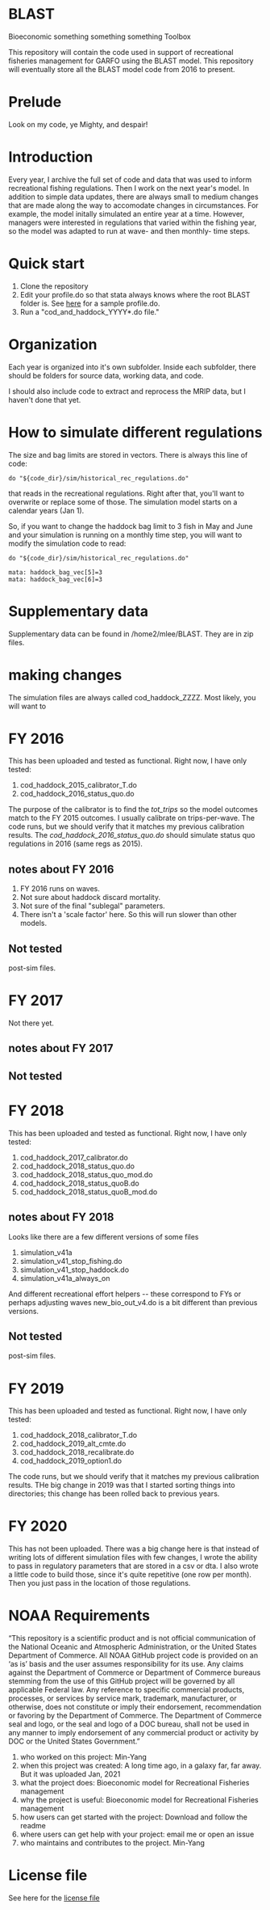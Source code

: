 # BLAST
Bioeconomic something something something Toolbox

This repository will contain the code used in support of recreational fisheries management for GARFO using the BLAST model. This repository will eventually store all the BLAST model code from 2016 to present.

# Prelude
Look on my code, ye Mighty, and despair!

# Introduction
Every year, I archive the full set of code and data that was used to inform recreational fishing regulations.  Then I work on the next year's model. In addition to simple data updates, there are always small to medium changes that are made along the way to accomodate changes in circumstances. For example, the model initally simulated an entire year at a time. However, managers were interested in regulations that varied within the fishing year, so the model was adapted to run at wave- and then monthly- time steps. 




# Quick start
1. Clone the repository
2. Edit your profile.do so that stata always knows where the root BLAST folder is.  See [here](placeholder) for a sample profile.do.  
3. Run a "cod_and_haddock_YYYY*.do file."

# Organization
Each year is organized into it's own subfolder.  Inside each subfolder, there should be folders for source data, working data, and code. 

I should also include code to extract and reprocess the MRIP data, but I haven't done that yet.

# How to simulate different regulations
The size and bag limits are stored in vectors.  There is always this line of code:
```
do "${code_dir}/sim/historical_rec_regulations.do"
```
that reads in the recreational regulations. Right after that, you'll want to overwrite or replace some of those.  The simulation model starts on a calendar years (Jan 1).  

So, if you want to change the haddock bag limit to 3 fish in  May and June and your simulation is running on a monthly time step, you will want to modify the simulation code to read:
```
do "${code_dir}/sim/historical_rec_regulations.do"

mata: haddock_bag_vec[5]=3
mata: haddock_bag_vec[6]=3

```



# Supplementary data
Supplementary data can be found in /home2/mlee/BLAST. They are in zip files.


# making changes
The simulation files are always called cod_haddock_ZZZZ.  Most likely, you will want to 


# FY 2016
This has been uploaded and tested as functional.  Right now, I have only tested:
1. cod_haddock_2015_calibrator_T.do
1. cod_haddock_2016_status_quo.do 

The purpose of the calibrator is to find the *tot_trips* so the model outcomes match to the FY 2015 outcomes. I usually calibrate on trips-per-wave.  The code runs, but we should verify that it matches my previous calibration results.  The *cod_haddock_2016_status_quo.do* should simulate status quo regulations in 2016 (same regs as 2015).

## notes about FY 2016
1.  FY 2016 runs on waves.
1.  Not sure about haddock discard mortality.
1.  Not sure of the final "sublegal" parameters.
1.  There isn't a 'scale factor' here. So this will run slower than other models.

## Not tested
post-sim files.

# FY 2017
Not there yet.  


## notes about FY 2017


## Not tested


# FY 2018
This has been uploaded and tested as functional.  Right now, I have only tested:
1. cod_haddock_2017_calibrator.do
1. cod_haddock_2018_status_quo.do
1. cod_haddock_2018_status_quo_mod.do
1. cod_haddock_2018_status_quoB.do
1. cod_haddock_2018_status_quoB_mod.do

## notes about FY 2018

Looks like there are a few different versions of some files
1. simulation_v41a
1. simulation_v41_stop_fishing.do
1. simulation_v41_stop_haddock.do
1. simulation_v41a_always_on

And different recreational effort helpers -- these correspond to FYs or perhaps adjusting waves
new_bio_out_v4.do is a bit different than previous versions.


## Not tested
post-sim files.

# FY 2019
This has been uploaded and tested as functional.  Right now, I have only tested:
1. cod_haddock_2018_calibrator_T.do
1. cod_haddock_2019_alt_cmte.do
1. cod_haddock_2018_recalibrate.do
1. cod_haddock_2019_option1.do

The code runs, but we should verify that it matches my previous calibration results.
THe big change in 2019 was that I started sorting things into directories; this change has been rolled back to previous years.


# FY 2020
This has not been uploaded. There was a big change here is that instead of writing lots of different simulation files with few changes, I wrote the ability to pass in regulatory parameters that are stored in a csv or dta. I also wrote a little code to build those, since it's quite repetitive (one row per month).  Then you just pass in the location of those regulations.  


# NOAA Requirements
“This repository is a scientific product and is not official communication of the National Oceanic and Atmospheric Administration, or the United States Department of Commerce. All NOAA GitHub project code is provided on an ‘as is’ basis and the user assumes responsibility for its use. Any claims against the Department of Commerce or Department of Commerce bureaus stemming from the use of this GitHub project will be governed by all applicable Federal law. Any reference to specific commercial products, processes, or services by service mark, trademark, manufacturer, or otherwise, does not constitute or imply their endorsement, recommendation or favoring by the Department of Commerce. The Department of Commerce seal and logo, or the seal and logo of a DOC bureau, shall not be used in any manner to imply endorsement of any commercial product or activity by DOC or the United States Government.”


1. who worked on this project:  Min-Yang
1. when this project was created: A long time ago, in a galaxy far, far away. But it was uploaded Jan, 2021 
1. what the project does: Bioeconomic model for Recreational Fisheries management 
1. why the project is useful:  Bioeconomic model for Recreational Fisheries management
1. how users can get started with the project: Download and follow the readme
1. where users can get help with your project:  email me or open an issue
1. who maintains and contributes to the project. Min-Yang

# License file
See here for the [license file](https://github.com/minyanglee/READ-SSB-Lee-BLAST/blob/main/License.txt)

